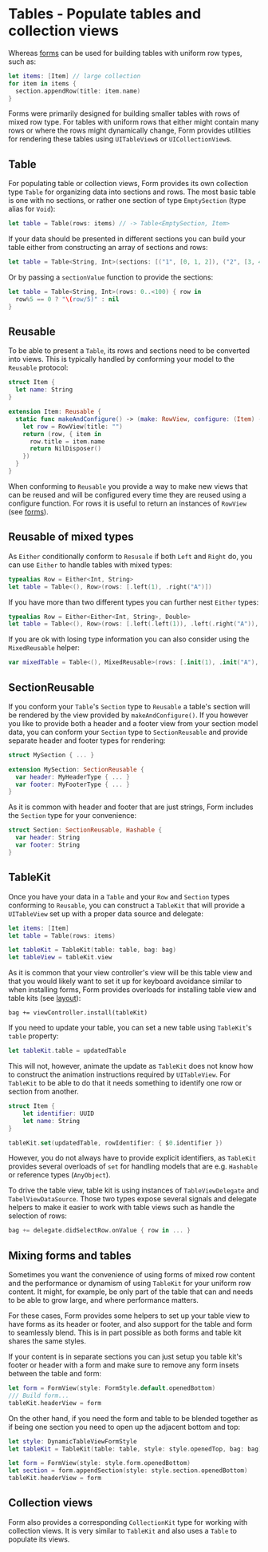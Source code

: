 # Tables - Populate tables and collection views

Whereas [forms](./Forms.md) can be used for building tables with uniform row types, such as:

```swift
let items: [Item] // large collection
for item in items {
  section.appendRow(title: item.name)
}
```

Forms were primarily designed for building smaller tables with rows of mixed row type. For tables with uniform rows that either might contain many rows or where the rows might dynamically change, Form provides utilities for rendering these tables using `UITableView`s or `UICollectionView`s.

## Table

For populating table or collection views, Form provides its own collection type `Table` for organizing data into sections and rows. The most basic table is one with no sections, or rather one section of type `EmptySection` (type alias for `Void`):

```swift
let table = Table(rows: items) // -> Table<EmptySection, Item>
```

If your data should be presented in different sections you can build your table either from constructing an array of sections and rows:

```swift
let table = Table<String, Int>(sections: [("1", [0, 1, 2]), ("2", [3, 4])])
```

Or by passing a `sectionValue` function to provide the sections:

```swift
let table = Table<String, Int>(rows: 0..<100) { row in 
  row%5 == 0 ? "\(row/5)" : nil
}
```

## Reusable

To be able to present a `Table`, its rows and sections need to be converted into views. This is typically handled by conforming your model to the `Reusable` protocol:

```swift
struct Item {
  let name: String 
}

extension Item: Reusable {
  static func makeAndConfigure() -> (make: RowView, configure: (Item) -> Disposable) {
    let row = RowView(title: "")
    return (row, { item in
      row.title = item.name
      return NilDisposer()
    })
  }
}
```

When conforming to `Reusable` you provide a way to make new views that can be reused and will be configured every time they are reused using a configure function. For rows it is useful to return an instances of `RowView` (see [forms](./forms)).

## Reusable of mixed types

As `Either` conditionally conform to `Resusale` if both `Left` and `Right` do, you can use `Either` to handle tables with mixed types:

```swift
typealias Row = Either<Int, String>
let table = Table<(), Row>(rows: [.left(1), .right("A")])
```

If you have more than two different types you can further nest `Either` types:

```swift
typealias Row = Either<Either<Int, String>, Double>
let table = Table<(), Row>(rows: [.left(.left(1)), .left(.right("A")), .right(3.14)]])
```

If you are ok with losing type information you can also consider using the `MixedReusable` helper:

```swift 
var mixedTable = Table<(), MixedReusable>(rows: [.init(1), .init("A"), .init("B"), .init(2)])
```

## SectionReusable

If you conform your `Table`'s `Section` type to `Reusable` a table's section will be rendered by the view provided by `makeAndConfigure()`. If you however you like to provide both a header and a footer view from your section model data, you can conform your `Section` type to `SectionReusable` and provide separate header and footer types for rendering:

```swift
struct MySection { ... } 

extension MySection: SectionReusable {
  var header: MyHeaderType { ... }
  var footer: MyFooterType { ... }
}
```

As it is common with header and footer that are just strings, Form includes the `Section` type for your convenience:

```swift
struct Section: SectionReusable, Hashable {
  var header: String   
  var footer: String
}
```

## TableKit

Once you have your data in a `Table` and your `Row` and `Section` types conforming to `Reusable`, you can construct a `TableKit` that will provide a `UITableView` set up with a proper data source and delegate:

```swift
let items: [Item]
let table = Table(rows: items)

let tableKit = TableKit(table: table, bag: bag)
let tableView = tableKit.view
```

As it is common that your view controller's view will be this table view and that you would likely want to set it up for keyboard avoidance similar to when installing forms, Form provides overloads for installing table view and table kits (see [layout](./Layout.md)):

```
bag += viewController.install(tableKit)
```

If you need to update your table, you can set a new table using `TableKit`'s `table` property:

```swift
let tableKit.table = updatedTable
```

This will not, however, animate the update as `TableKit` does not know how to construct the animation instructions required by `UITableView`. For `TableKit` to be able to do that it needs something to identify one row or section from another. 

```swift
struct Item {
    let identifier: UUID
    let name: String 
}

tableKit.set(updatedTable, rowIdentifier: { $0.identifier })
```

However, you do not always have to provide explicit identifiers, as `TableKit` provides several overloads of `set` for handling models that are e.g. `Hashable` or reference types (`AnyObject`).
 
To drive the table view, table kit is using instances of `TableViewDelegate` and `TabelViewDataSource`. Those two types expose several signals and delegate helpers to make it easier to work with table views such as handle the selection of rows:

```swift
bag += delegate.didSelectRow.onValue { row in ... }
```
 
## Mixing forms and tables

Sometimes you want the convenience of using forms of mixed row content and the performance or dynamism of using `TableKit` for your uniform row content. It might, for example, be only part of the table that can and needs to be able to grow large, and where performance matters. 

For these cases, Form provides some helpers to set up your table view to have forms as its header or footer, and also support for the table and form to seamlessly blend. This is in part possible as both forms and table kit shares the same styles.

If your content is in separate sections you can just setup you table kit's footer or header with a form and make sure to remove any form insets between the table and form:

```swift
let form = FormView(style: FormStyle.default.openedBottom)
/// Build form...
tableKit.headerView = form
```

On the other hand, if you need the form and table to be blended together as if being one section you need to open up the adjacent bottom and top:

```swift
let style: DynamicTableViewFormStyle
let tableKit = TableKit(table: table, style: style.openedTop, bag: bag)

let form = FormView(style: style.form.openedBottom)
let section = form.appendSection(style: style.section.openedBottom)
tableKit.headerView = form
```

## Collection views

Form also provides a corresponding `CollectionKit` type for working with collection views. It is very similar to `TableKit` and also uses a `Table` to populate its views.
